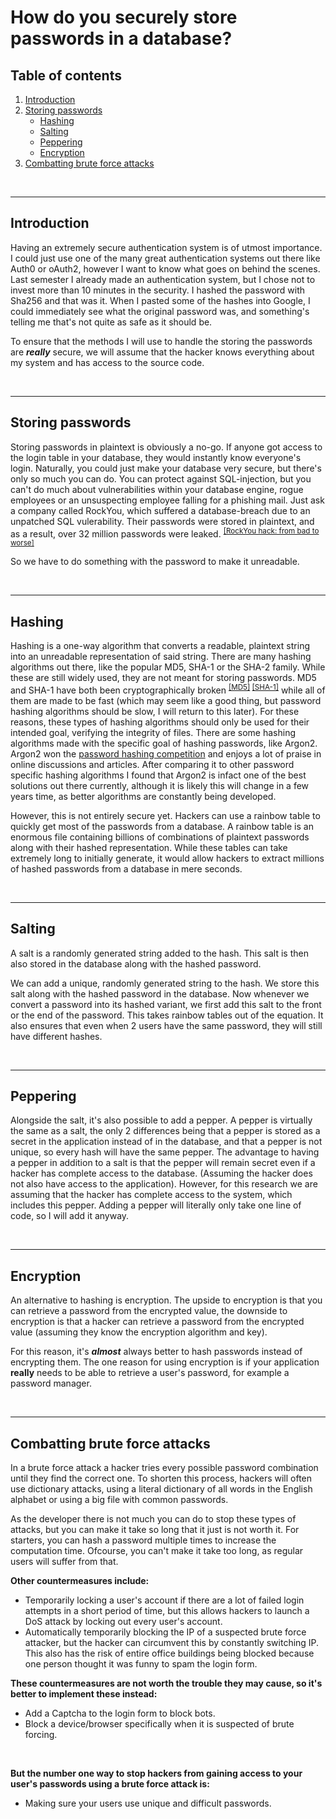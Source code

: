 # How do you securely store passwords in a database?

## Table of contents

1. [Introduction](#introduction)
2. [Storing passwords](#storing-passwords)
    - [Hashing](#hashing)
    - [Salting](#salting)
    - [Peppering](#peppering)
    - [Encryption](#encryption)
3. [Combatting brute force attacks](#combatting-brute-force-attacks)
    
<br>    
<hr>

## Introduction

Having an extremely secure authentication system is of utmost importance. I could just use one of the many great authentication systems out there like Auth0 or oAuth2, however I want to know what goes on behind the scenes. Last semester I already made an authentication system, but I chose not to invest more than 10 minutes in the security. I hashed the password with Sha256 and that was it. When I pasted some of the hashes into Google, I could immediately see what the original password was, and something's telling me that's not quite as safe as it should be.

To ensure that the methods I will use to handle the storing the passwords are ***really*** secure, we will assume that the hacker knows everything about my system and has access to the source code.

<br>    
<hr>

## Storing passwords

Storing passwords in plaintext is obviously a no-go. If anyone got access to the login table in your database, they would instantly know everyone's login. Naturally, you could just make your database very secure, but there's only so much you can do. You can protect against SQL-injection, but you can't do much about vulnerabilities within your database engine, rogue employees or an unsuspecting employee falling for a phishing mail. Just ask a company called RockYou, which suffered a database-breach due to an unpatched SQL vulerability. Their passwords were stored in plaintext, and as a result, over 32 million passwords were leaked. <sup>[[RockYou hack: from bad to worse]](https://techcrunch.com/2009/12/14/rockyou-hack-security-myspace-facebook-passwords/)</sup>

So we have to do something with the password to make it unreadable.

<br>    
<hr>

## Hashing

Hashing is a one-way algorithm that converts a readable, plaintext string into an unreadable representation of said string. There are many hashing algorithms out there, like the popular MD5, SHA-1 or the SHA-2 family. While these are still widely used, they are not meant for storing passwords. MD5 and SHA-1 have both been cryptographically broken <sup> [[MD5]](https://en.wikipedia.org/wiki/MD5) [[SHA-1]](https://en.wikipedia.org/wiki/SHA-1)</sup> while all of them are made to be fast (which may seem like a good thing, but password hashing algorithms should be slow, I will return to this later). For these reasons, these types of hashing algorithms should only be used for their intended goal, verifying the integrity of files. There are some hashing algorithms made with the specific goal of hashing passwords, like Argon2. Argon2 won the [password hashing competition](https://www.password-hashing.net/) and enjoys a lot of praise in online discussions and articles. After comparing it to other password specific hashing algorithms I found that Argon2 is infact one of the best solutions out there currently, although it is likely this will change in a few years time, as better algorithms are constantly being developed.

However, this is not entirely secure yet. Hackers can use a rainbow table to quickly get most of the passwords from a database. A rainbow table is an enormous file containing billions of combinations of plaintext passwords along with their hashed representation. While these tables can take extremely long to initially generate, it would allow hackers to extract millions of hashed passwords from a database in mere seconds.

<br>    
<hr>

## Salting

A salt is a randomly generated string added to the hash. This salt is then also stored in the database along with the hashed password. 

We can add a unique, randomly generated string to the hash. We store this salt along with the hashed password in the database. Now whenever we convert a password into its hashed variant, we first add this salt to the front or the end of the password. This takes rainbow tables out of the equation. It also ensures that even when 2 users have the same password, they will still have different hashes.

<br>    
<hr>

## Peppering

Alongside the salt, it's also possible to add a pepper. A pepper is virtually the same as a salt, the only 2 differences being that a pepper is stored as a secret in the application instead of in the database, and that a pepper is not unique, so every hash will have the same pepper. The advantage to having a pepper in addition to a salt is that the pepper will remain secret even if a hacker has complete access to the database. (Assuming the hacker does not also have access to the application). However, for this research we are assuming that the hacker has complete access to the system, which includes this pepper. Adding a pepper will literally only take one line of code, so I will add it anyway.

<br>    
<hr>


## Encryption

An alternative to hashing is encryption. The upside to encryption is that you can retrieve a password from the encrypted value, the downside to encryption is that a hacker can retrieve a password from the encrypted value (assuming they know the encryption algorithm and key).

For this reason, it's ***almost*** always better to hash passwords instead of encrypting them. The one reason for using encryption is if your application **really** needs to be able to retrieve a user's password, for example a password manager.

<br>    
<hr>


## Combatting brute force attacks

In a brute force attack a hacker tries every possible password combination until they find the correct one. To shorten this process, hackers will often use dictionary attacks, using a literal dictionary of all words in the English alphabet or using a big file with common passwords. 

As the developer there is not much you can do to stop these types of attacks, but you can make it take so long that it just is not worth it. For starters, you can hash a password multiple times to increase the computation time. Ofcourse, you can't make it take too long, as regular users will suffer from that. 

**Other countermeasures include:** 
- Temporarily locking a user's account if there are a lot of failed login attempts in a short period of time, but this allows hackers to launch a DoS attack by locking out every user's account.
- Automatically temporarily blocking the IP of a suspected brute force attacker, but the hacker can circumvent this by constantly switching IP. This also has the risk of entire office buildings being blocked because one person thought it was funny to spam the login form.

**These countermeasures are not worth the trouble they may cause, so it's better to implement these instead:**
- Add a Captcha to the login form to block bots.
- Block a device/browser specifically when it is suspected of brute forcing.

<br>

**But the number one way to stop hackers from gaining access to your user's passwords using a brute force attack is:**
- Making sure your users use unique and difficult passwords.

